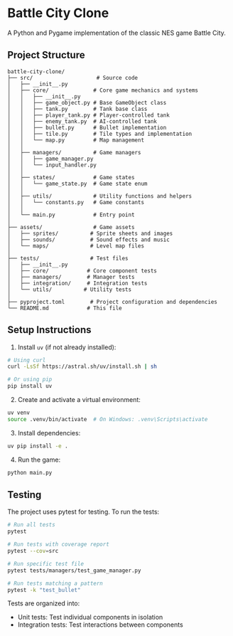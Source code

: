 # Battle City Clone

A Python and Pygame implementation of the classic NES game Battle City.

## Project Structure

```
battle-city-clone/
├── src/                    # Source code
│   ├── __init__.py
│   ├── core/              # Core game mechanics and systems
│   │   ├── __init__.py
│   │   ├── game_object.py # Base GameObject class
│   │   ├── tank.py        # Tank base class
│   │   ├── player_tank.py # Player-controlled tank
│   │   ├── enemy_tank.py  # AI-controlled tank
│   │   ├── bullet.py      # Bullet implementation
│   │   ├── tile.py        # Tile types and implementation
│   │   └── map.py         # Map management
│   │
│   ├── managers/          # Game managers
│   │   ├── game_manager.py
│   │   └── input_handler.py
│   │
│   ├── states/            # Game states
│   │   └── game_state.py  # Game state enum
│   │
│   ├── utils/             # Utility functions and helpers
│   │   └── constants.py   # Game constants
│   │
│   └── main.py            # Entry point
│
├── assets/                # Game assets
│   ├── sprites/          # Sprite sheets and images
│   ├── sounds/           # Sound effects and music
│   └── maps/             # Level map files
│
├── tests/                # Test files
│   ├── __init__.py
│   ├── core/            # Core component tests
│   ├── managers/        # Manager tests
│   ├── integration/     # Integration tests
│   └── utils/          # Utility tests
│
├── pyproject.toml        # Project configuration and dependencies
└── README.md            # This file
```

## Setup Instructions

1. Install `uv` (if not already installed):
```bash
# Using curl
curl -LsSf https://astral.sh/uv/install.sh | sh

# Or using pip
pip install uv
```

2. Create and activate a virtual environment:
```bash
uv venv
source .venv/bin/activate  # On Windows: .venv\Scripts\activate
```

3. Install dependencies:
```bash
uv pip install -e .
```

4. Run the game:
```bash
python main.py
```

## Testing

The project uses pytest for testing. To run the tests:

```bash
# Run all tests
pytest

# Run tests with coverage report
pytest --cov=src

# Run specific test file
pytest tests/managers/test_game_manager.py

# Run tests matching a pattern
pytest -k "test_bullet"
```

Tests are organized into:
- Unit tests: Test individual components in isolation
- Integration tests: Test interactions between components
